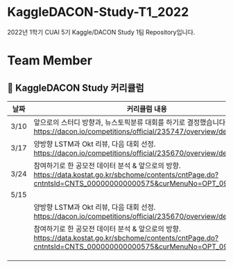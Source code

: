 # KaggleDACON-Study-T1_2022
2022년 1학기 CUAI 5기 Kaggle/DACON Study 1팀 Repository입니다.

# Team Member



##  🍎 KaggleDACON Study 커리큘럼

 날짜  | 커리큘럼 내용 |
 --  | ----------- |
3/10 | 앞으로의 스터디 방향과, 뉴스토픽분류 대회를 하기로 결정했습니다.  https://dacon.io/competitions/official/235747/overview/description |
3/17 | 양방향 LSTM과 Okt 리뷰, 다음 대회 선정.  https://dacon.io/competitions/official/235670/overview/description |
3/24 | 참여하기로 한 공모전 데이터 분석 & 앞으로의 방향. https://data.kostat.go.kr/sbchome/contents/cntPage.do?cntntsId=CNTS_000000000000575&curMenuNo=OPT_09_03_00_0
5/15 |  |
     | 양방향 LSTM과 Okt 리뷰, 다음 대회 선정.  https://dacon.io/competitions/official/235670/overview/description |
     | 참여하기로 한 공모전 데이터 분석 & 앞으로의 방향. https://data.kostat.go.kr/sbchome/contents/cntPage.do?cntntsId=CNTS_000000000000575&curMenuNo=OPT_09_03_00_0
     |  |
     |  |
     |  |
 
